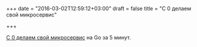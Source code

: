 +++
date = "2016-03-02T12:59:12+03:00"
draft = false
title = "С 0 делаем свой микросервис"

+++

<p><a href="http://nicholasjackson.github.io/microservices/go/building-and-testing-microservices-part1/">С 0 делаем свой микросервис</a> на Go за 5 минут.</p>

